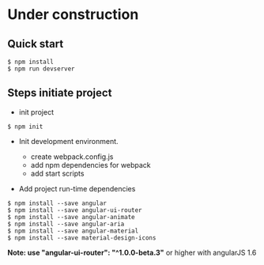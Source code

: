 # Under construction

## Quick start
```
$ npm install
$ npm run devserver
```

## Steps initiate project
* init project
```
$ npm init
```

* Init development environment.
    * create webpack.config.js
    * add npm dependencies for webpack
    * add start scripts

* Add project run-time dependencies
```
$ npm install --save angular
$ npm install --save angular-ui-router
$ npm install --save angular-animate
$ npm install --save angular-aria
$ npm install --save angular-material
$ npm install --save material-design-icons
```
**Note: use  "angular-ui-router": "^1.0.0-beta.3"** or higher with angularJS 1.6
